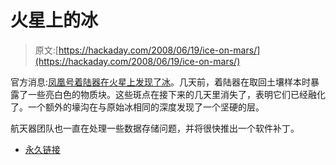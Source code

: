 # 火星上的冰

> 原文:[https://hackaday.com/2008/06/19/ice-on-mars/](https://hackaday.com/2008/06/19/ice-on-mars/)

官方消息:[凤凰号着陆器在火星上发现了冰](http://phoenix.lpl.arizona.edu/06_19_pr.php)。几天前，着陆器在取回土壤样本时暴露了一些亮白色的物质块。这些斑点在接下来的几天里消失了，表明它们已经融化了。一个额外的壕沟在与原始冰相同的深度发现了一个坚硬的层。

航天器团队也一直在处理一些数据存储问题，并将很快推出一个软件补丁。

*   [永久链接](http://phoenix.lpl.arizona.edu/06_19_pr.php)